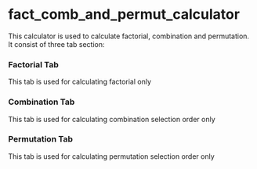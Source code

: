 # fact_comb_and_permut_calculator

This calculator is used to calculate factorial, combination and permutation.  
It consist of three tab section:

### Factorial Tab
This tab is used for calculating factorial only

### Combination Tab
This tab is used for calculating combination selection order only

### Permutation Tab
This tab is used for calculating permutation selection order only

